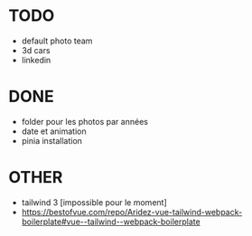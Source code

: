 # TODO
- default photo team
- 3d cars
- linkedin

# DONE
- folder pour les photos par années
- date et animation
- pinia installation

# OTHER
- tailwind 3 [impossible pour le moment] 
- https://bestofvue.com/repo/Aridez-vue-tailwind-webpack-boilerplate#vue--tailwind--webpack-boilerplate
